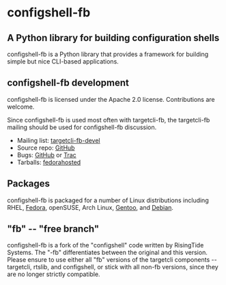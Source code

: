 configshell-fb
==============

A Python library for building configuration shells
--------------------------------------------------
configshell-fb is a Python library that provides a framework
for building simple but nice CLI-based applications.

configshell-fb development
--------------------------
configshell-fb is licensed under the Apache 2.0 license. Contributions are welcome.

Since configshell-fb is used most often with targetcli-fb, the
targetcli-fb mailing should be used for configshell-fb discussion.

 * Mailing list: [targetcli-fb-devel](https://lists.fedorahosted.org/mailman/listinfo/targetcli-fb-devel)
 * Source repo: [GitHub](https://github.com/open-iscsi/configshell-fb)
 * Bugs: [GitHub](https://github.com/open-iscsi/configshell-fb/issues) or [Trac](https://fedorahosted.org/targetcli-fb/)
 * Tarballs: [fedorahosted](https://fedorahosted.org/releases/t/a/targetcli-fb/)

Packages
--------
configshell-fb is packaged for a number of Linux distributions
including RHEL,
[Fedora](https://apps.fedoraproject.org/packages/python-configshell),
openSUSE, Arch Linux,
[Gentoo](https://packages.gentoo.org/packages/dev-python/configshell-fb), and
[Debian](https://tracker.debian.org/pkg/python-configshell-fb).

"fb" -- "free branch"
---------------------

configshell-fb is a fork of the "configshell" code written by
RisingTide Systems. The "-fb" differentiates between the original and
this version. Please ensure to use either all "fb" versions of the
targetcli components -- targetcli, rtslib, and configshell, or stick
with all non-fb versions, since they are no longer strictly
compatible.
